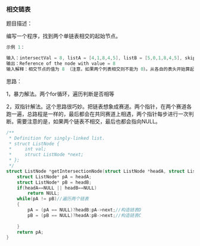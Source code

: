 ### 相交链表

题目描述：

编写一个程序，找到两个单链表相交的起始节点。

```c
示例 1：

输入：intersectVal = 8, listA = [4,1,8,4,5], listB = [5,0,1,8,4,5], skipA = 2, skipB = 3
输出：Reference of the node with value = 8
输入解释：相交节点的值为 8 （注意，如果两个列表相交则不能为 0）。从各自的表头开始算起，链表 A 为 [4,1,8,4,5]，链表 B 为 [5,0,1,8,4,5]。在 A 中，相交节点前有 2 个节点；在 B 中，相交节点前有 3 个节点。
```

思路：

1，暴力解法。两个for循环，遍历判断是否相等

2，双指针解法。这个思路很巧妙。把链表想象成赛道。两个指针，在两个赛道各跑一遍，总路程是一样的，最后都会在共同赛道上相遇，两个指针每步进行一次判断。需要注意的是，如果两个链表不相交，最后也都会指向NULL。

```c
/**
 * Definition for singly-linked list.
 * struct ListNode {
 *     int val;
 *     struct ListNode *next;
 * };
 */
struct ListNode *getIntersectionNode(struct ListNode *headA, struct ListNode *headB) {
    struct ListNode* pA = headA;
    struct ListNode* pB = headB;
    if(headA==NULL || headB==NULL)
        return NULL;
    while(pA != pB)//遍历两个链表
    {
        pA = (pA == NULL)?headB:pA->next;//构造链表D
        pB = (pB == NULL)?headA:pB->next;//构造链表C
        
    }
    return pA;
}
```